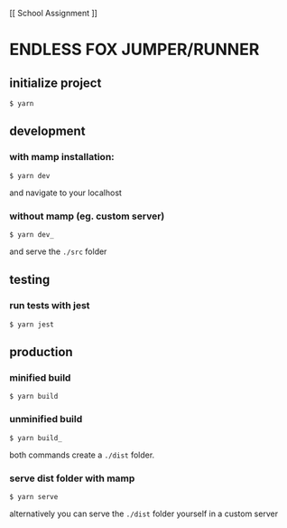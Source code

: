 [[ School Assignment ]]

# ENDLESS FOX JUMPER/RUNNER

## initialize project

`$ yarn`

## development

### with mamp installation:

`$ yarn dev`

and navigate to your localhost

### without mamp (eg. custom server)

`$ yarn dev_`

and serve the `./src` folder

## testing

### run tests with jest

`$ yarn jest`

## production

### minified build

`$ yarn build`

### unminified build

`$ yarn build_`

both commands create a `./dist` folder.

### serve dist folder with mamp

`$ yarn serve`

alternatively you can serve the `./dist` folder yourself in a custom server

